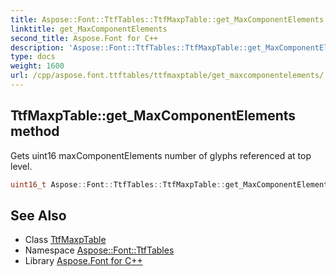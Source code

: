 ```yaml
---
title: Aspose::Font::TtfTables::TtfMaxpTable::get_MaxComponentElements method
linktitle: get_MaxComponentElements
second_title: Aspose.Font for C++
description: 'Aspose::Font::TtfTables::TtfMaxpTable::get_MaxComponentElements method. Gets uint16 maxComponentElements number of glyphs referenced at top level in C++.'
type: docs
weight: 1600
url: /cpp/aspose.font.ttftables/ttfmaxptable/get_maxcomponentelements/
---
```

## TtfMaxpTable::get_MaxComponentElements method


Gets uint16 maxComponentElements number of glyphs referenced at top level.

```cpp
uint16_t Aspose::Font::TtfTables::TtfMaxpTable::get_MaxComponentElements() const
```

## See Also

* Class [TtfMaxpTable](../)
* Namespace [Aspose::Font::TtfTables](../../)
* Library [Aspose.Font for C++](../../../)
